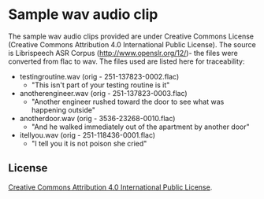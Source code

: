 # Sample wav audio clip

The sample wav audio clips provided are under Creative Commons License (Creative Commons Attribution 4.0 International Public License).
The source is Librispeech ASR Corpus (http://www.openslr.org/12/)- the files were converted from flac to wav. The files used are listed here for traceability:

- testingroutine.wav (orig - 251-137823-0002.flac)
  - "This isn't part of your testing routine is it"
- anotherengineer.wav (orig - 251-137823-0003.flac)
  - "Another engineer rushed toward the door to see what was happening outside"
- anotherdoor.wav (orig - 3536-23268-0010.flac)
  - "And he walked immediately out of the apartment by another door"
- itellyou.wav (orig - 251-118436-0001.flac)
  - "I tell you it is not poison she cried"

## License

[Creative Commons Attribution 4.0 International Public License](../../LICENSE_CC_4.0.txt).
